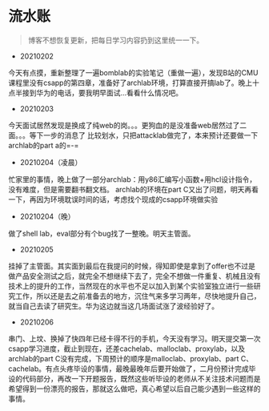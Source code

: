# 流水账

> 博客不想恢复更新，把每日学习内容扔到这里统一一下。

- 20210202

今天有点摸，重新整理了一遍bomblab的实验笔记（重做一遍），发现B站的CMU课程里没有csapp的第四章，准备好了archlab环境，打算直接开搞lab了。晚上十点半接到华为的电话，要我明早面试...看看什么情况吧。

- 20210203

今天面试居然发现是换成了纯web的岗。。。更狗血的是没准备web居然过了二面。。。等下一步的消息了
比较划水，只把attacklab做完了，本来预计还要做一下archlab的part a的=-=


- 20210204（凌晨）

忙家里的事情，晚上做了一部分archlab：用y86汇编写小函数+用hcl设计指令，没有难度，但是需要翻书翻文档。
archlab的环境在part C又出了问题，明天再看一下，再因为环境耽误时间的话，考虑找个现成的csapp环境做实验

- 20210204（晚）

做了shell lab，eval部分有个bug找了一整晚。明天主管面。

- 20210205

挂掉了主管面。其实面到最后在我提问的时候，得知即使是拿到了offer也不过是做产品安全测试之后，就完全不想继续下去了，完全不想做一件重复、机械且没有技术上的提升的工作，当然现在的水平也不足以加入到某个实验室独立进行一些研究工作，所以还是去之前准备去的地方，沉住气来多学习两年，尽快地提升自己，就当自己去读了研究生。华为这边就当这几场面试涨了波经验好了。

- 20210206

串门、上坟、换掉了快四年已经卡得不行的手机，今天没有学习。明天提交第一次csapp学习进度，截止到现在，还差cachelab、malloclab、proxylab，以及archlab的part C没有完成，下周预计的顺序是malloclab、proxylab、part C、cachelab。有点头疼毕设的事情，最晚最晚年后要开始做了，二月份预计完成毕设的代码部分，再改一下开题报告，既然这些听毕设的老师从不关注技术问题而是希望得到一份漂亮的报告，那就这么做吧，真心希望以后自己能少遇到一些这样的事情。
